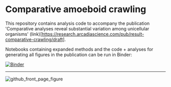 # Comparative amoeboid crawling

This repository contains analysis code to accompany the publication 'Comparative analyses reveal substantial variation among unicellular organisms' (link)[https://research.arcadiascience.com/pub/result-comparative-crawling/draft].

Notebooks containing expanded methods and the code + analyses for generating all figures in the publication can be run in Binder:


[![Binder](https://mybinder.org/badge_logo.svg)](https://mybinder.org/v2/gh/ryanayork/comparative-amoeboid-crawling/main)

---

![github_front_page_figure](https://user-images.githubusercontent.com/64554648/182730384-e9e60ead-8651-4c23-a484-b69bdd6ffe88.png)


